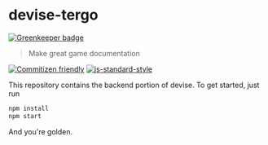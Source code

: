 # devise-tergo

[![Greenkeeper badge](https://badges.greenkeeper.io/multi-cell/devise-tergo.svg)](https://greenkeeper.io/)

> Make great game documentation

[![Commitizen friendly](https://img.shields.io/badge/commitizen-friendly-brightgreen.svg)](http://commitizen.github.io/cz-cli/)
[![js-standard-style](https://img.shields.io/badge/code%20style-standard-brightgreen.svg)](http://standardjs.com)

This repository contains the backend portion of devise. To get started, just run 

```sh
npm install
npm start
```

And you're golden.
